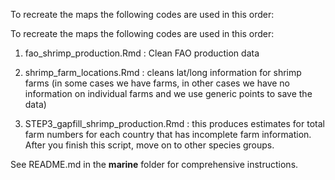 To recreate the maps the following codes are used in this order:

To recreate the maps the following codes are used in this order:

1. fao_shrimp_production.Rmd : Clean FAO production data

2. shrimp_farm_locations.Rmd : cleans lat/long information for shrimp farms (in some cases we have farms, in other cases we have no information on individual farms and we use generic points to save the data)

3. STEP3_gapfill_shrimp_production.Rmd : this produces estimates for total farm numbers for each country that has incomplete farm information. After you finish this script, move on to other species groups.

See README.md in the **marine** folder for comprehensive instructions. 